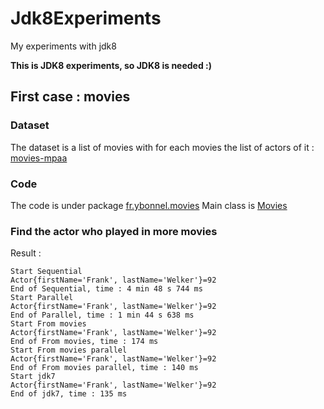 Jdk8Experiments
===============

My experiments with jdk8

**This is JDK8 experiments, so JDK8 is needed :)**

## First case : movies

### Dataset

The dataset is a list of movies with for each movies the list of actors of it : [movies-mpaa](http://introcs.cs.princeton.edu/java/data/movies-mpaa.txt)

### Code

The code is under package [fr.ybonnel.movies](https://github.com/ybonnel/Jdk8Experiments/tree/master/src/main/java/fr/ybonnel/movies)
Main class is [Movies](https://github.com/ybonnel/Jdk8Experiments/blob/master/src/main/java/fr/ybonnel/movies/Movies.java)

### Find the actor who played in more movies

Result :
```
Start Sequential
Actor{firstName='Frank', lastName='Welker'}=92
End of Sequential, time : 4 min 48 s 744 ms
Start Parallel
Actor{firstName='Frank', lastName='Welker'}=92
End of Parallel, time : 1 min 44 s 638 ms
Start From movies
Actor{firstName='Frank', lastName='Welker'}=92
End of From movies, time : 174 ms
Start From movies parallel
Actor{firstName='Frank', lastName='Welker'}=92
End of From movies parallel, time : 140 ms
Start jdk7
Actor{firstName='Frank', lastName='Welker'}=92
End of jdk7, time : 135 ms
```




